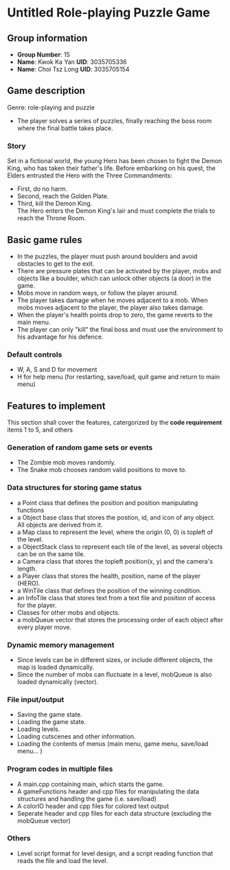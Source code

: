 # Untitled Role-playing Puzzle Game

## Group information
- **Group Number**: 15
- **Name**: Kwok Ka Yan    **UID**: 3035705336
- **Name**: Choi Tsz Long  **UID**: 3035705154

## Game description
Genre: role-playing and puzzle 
- The player solves a series of puzzles, finally reaching the boss room where the final battle takes place. 
### Story
Set in a fictional world, the young Hero has been chosen to fight the Demon King, who has taken their father's life. Before embarking on his quest, the Elders entrusted the Hero with the Three Commandments:
- First, do no harm.
- Second, reach the Golden Plate.
- Third, kill the Demon King.\
The Hero enters the Demon King's lair and must complete the trials to reach the Throne Room.
## Basic game rules
- In the puzzles, the player must push around boulders and avoid obstacles to get to the exit. 
- There are pressure plates that can be activated by the player, mobs and objects like a boulder, which can unlock other objects (a door) in the game.
- Mobs move in random ways, or follow the player around.
- The player takes damage when he moves adjacent to a mob. When mobs moves adjacent to the player, the player also takes damage.
- When the player's health points drop to zero, the game reverts to the main menu. 
- The player can only "kill" the final boss and must use the environment to his advantage for his defence.
### Default controls
- W, A, S and D for movement
- H for help menu (for restarting, save/load, quit game and return to main menu)
## Features to implement
This section shall cover the features, catergorized by the **code requirement** items 1 to 5, and others
### Generation of random game sets or events
- The Zombie mob moves randomly.
- The Snake mob chooses random valid positions to move to.
### Data structures for storing game status
- a Point class that defines the position and position manipulating functions
- a Object base class that stores the postion, id, and icon of any object. All objects are derived from it.
- a Map class to represent the level, where the origin (0, 0) is topleft of the level.
- a ObjectStack class to represent each tile of the level, as several objects can be on the same tile.
- a Camera class that stores the topleft position(x, y) and the camera's length.
- a Player class that stores the health, position, name of the player (HERO).
- a WinTile class that defines the position of the winning condition.
- an InfoTile class that stores text from a text file and position of access for the player.
- Classes for other mobs and objects.
- a mobQueue vector that stores the processing order of each object after every player move.
### Dynamic memory management
- Since levels can be in different sizes, or include different objects, the map is loaded dynamically.
- Since the number of mobs can fluctuate in a level, mobQueue is also loaded dynamically (vector).
### File input/output
- Saving the game state.
- Loading the game state.
- Loading levels.
- Loading cutscenes and other information.
- Loading the contents of menus (main menu, game menu, save/load menu... )
### Program codes in multiple files
- A main.cpp containing main, which starts the game.
- A gameFunctions header and cpp files for manipulating the data structures and handling the game (i.e. save/load)
- A colorIO header and cpp files for colored text output
- Seperate header and cpp files for each data structure (excluding the mobQueue vector)
### Others
- Level script format for level design, and a script reading function that reads the file and load the level.

